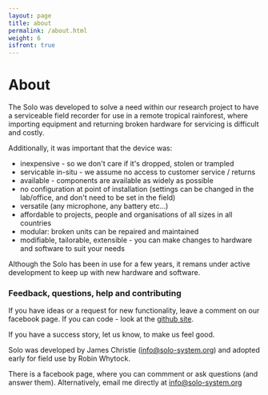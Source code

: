 ```yaml
---
layout: page
title: about
permalink: /about.html
weight: 6
isfront: true
---
```


# About

The Solo was developed to solve a need within our research project to
have a serviceable field recorder for use in a remote tropical
rainforest, where importing equipment and returning broken hardware for
servicing is difficult and costly.

Additionally, it was important that the device was:

* inexpensive - so we don't care if it's dropped, stolen or trampled
* servicable in-situ - we assume no access to customer service / returns
* available - components are available as widely as possible
* no configuration at point of installation (settings can be changed in the lab/office, and don't need to be set in the field)
* versatile (any microphone, any battery etc...)
* affordable to projects, people and organisations of all sizes in all countries
* modular: broken units can be repaired and maintained
* modifiable, tailorable, extensible - you can make changes to hardware and software to suit your needs

Although the Solo has been in use for a few years, it remans under
active development to keep up with new hardware and software.

### Feedback, questions, help and contributing

If you have ideas or a request for new functionality, leave a
comment on our facebook page.    If you can code - look at the [github
site](www.github.com/solo-system).

If you have a success story, let us know, to make us feel good.

Solo was developed by James Christie (info@solo-system.org) and
adopted early for field use by Robin Whytock.

There is a facebook page, where you can commment or ask questions (and
answer them).  Alternatively, email me directly at info@solo-system.org

